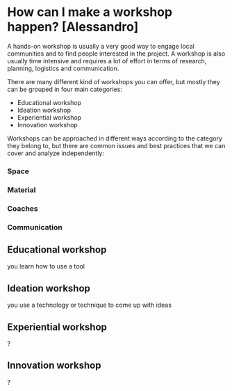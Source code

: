 # How can I make a workshop happen? [Alessandro]

A hands-on workshop is usually a very good way to engage local communities and to find people interested in the project.
A workshop is also usually time intensive and requires a lot of effort in terms of research, planning, logistics and communication.

There are many different kind of workshops you can offer, but mostly they can be grouped in four main categories:
- Educational workshop
- Ideation workshop
- Experiential workshop
- Innovation workshop

Workshops can be approached in different ways according to the category they belong to, but there are common issues and best practices that we can cover and analyze independently:
### Space

### Material
### Coaches
### Communication

## Educational workshop
you learn how to use a tool

## Ideation workshop
you use a technology or technique to come up with ideas

## Experiential workshop
?
## Innovation workshop
?